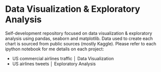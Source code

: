 # Data Visualization & Exploratory Analysis

Self-development repository focused on data visualization & exploratory analysis using pandas, seaborn and matplotlib. Data used to create each chart is sourced from public sources (mostly Kaggle). Please refer to each ipython notebook for me details on each project:

- US commercial airlines traffic │ Data Visualization
- US airlines tweets │ Exploratory Analysis
